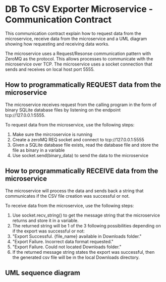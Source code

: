 # DB To CSV Exporter Microservice - Communication Contract

This communication contract explain how to request data from the microservice, receive data from the microservice and a UML diagram showing how requesting and receiving data works.

The microservice uses a Request/Resonse communication pattern with ZeroMQ as the protocol. This allows processes to communicate with the microservice over TCP. The microservice uses a socket connection that sends and receives on local host port 5555.

## How to programmatically REQUEST data from the microservice
The microservice receives request from the calling program in the form of binary SQLite database files by listening on the endpoint tcp://127.0.0.1:5555.

To request data from the microservice, use the following steps:
1. Make sure the mircroservice is running
2. Create a zeroMQ REQ socket and connect to tcp://127.0.0.1:5555
3. Given a SQLite database file exists, read the database file and store the file as binary in a variable
4. Use socket.send(binary_data) to send the data to the microservice


## How to programmatically RECEIVE data from the microservice
The microservice will process the data and sends back a string that communicates if the CSV file creation was successful or not.

To receive data from the microservice, use the following steps:
1. Use socket.recv_string() to get the message string that the microservice returns and store it in a variable.
2. The returned string will be 1 of the 3 following possibilities depending on if the export was successful or not:
  1. "Export Successful. {file_name} available in Downloads folder."
  2. "Export Failure. Incorrect data format requested."
  3. "Export Failure. Could not located Downloads folder."
3. If the returned message string states the export was successful, then the generated csv file will be in the local Downloads directory.

## UML sequence diagram 
